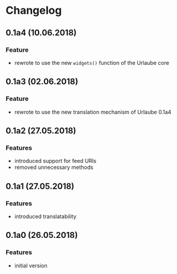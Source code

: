 # Changelog

## 0.1a4 (10.06.2018)
### Feature
* rewrote to use the new `widgets()` function of the Urlaube core

## 0.1a3 (02.06.2018)
### Feature
* rewrote to use the new translation mechanism of Urlaube 0.1a4

## 0.1a2 (27.05.2018)
### Features
* introduced support for feed URIs
* removed unnecessary methods

## 0.1a1 (27.05.2018)
### Features
* introduced translatability

## 0.1a0 (26.05.2018)
### Features
* initial version

